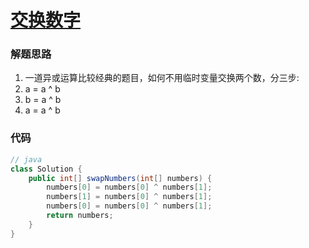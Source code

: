 # [交换数字](https://leetcode-cn.com/problems/swap-numbers-lcci/)

### 解题思路
1. 一道异或运算比较经典的题目，如何不用临时变量交换两个数，分三步:
2. a = a ^ b
3. b = a ^ b
4. a = a ^ b

### 代码

```java
// java
class Solution {
    public int[] swapNumbers(int[] numbers) {
        numbers[0] = numbers[0] ^ numbers[1];
        numbers[1] = numbers[0] ^ numbers[1];
        numbers[0] = numbers[0] ^ numbers[1];
        return numbers;
    }
}
```
